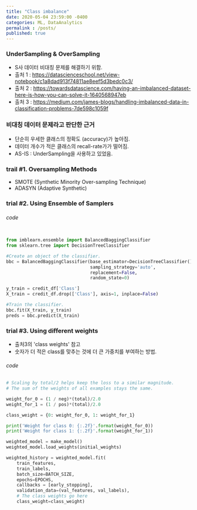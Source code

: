 ```yaml
---
title: "Class imbalance"
date: 2020-05-04 23:59:00 -0400
categories: ML, DataAnalytics
permalink : /posts/
published: true
---
```


### UnderSampling & OverSampling

- S사 데이터 비대칭 문제를 해결하기 위함.
- 출처 1 : https://datascienceschool.net/view-notebook/c1a8dad913f74811ae8eef5d3bedc0c3/
- 출처 2 : https://towardsdatascience.com/having-an-imbalanced-dataset-here-is-how-you-can-solve-it-1640568947eb
- 출처 3 : https://medium.com/james-blogs/handling-imbalanced-data-in-classification-problems-7de598c1059f
  

### 비대칭 데이터 문제라고 판단한 근거

- 단순히 우세한 클래스의 정확도 (accuracy)가 높아짐.
- 데이터 개수가 적은 클래스의 recall-rate가가 떨어짐.
- AS-IS : UnderSampling을 사용하고 있었음.


### trail #1. Oversampling Methods

- SMOTE (Synthetic Minority Over-sampling Technique)
- ADASYN (Adaptive Synthetic)


### trial #2. Using Ensemble of Samplers



###### code

```python

from imblearn.ensemble import BalancedBaggingClassifier
from sklearn.tree import DecisionTreeClassifier

#Create an object of the classifier.
bbc = BalancedBaggingClassifier(base_estimator=DecisionTreeClassifier(),
                                sampling_strategy='auto',
                                replacement=False,
                                random_state=0)

y_train = credit_df['Class']
X_train = credit_df.drop(['Class'], axis=1, inplace=False)

#Train the classifier.
bbc.fit(X_train, y_train)
preds = bbc.predict(X_train)

```

### trial #3. Using different weights 

- 출처3의 'class weights' 참고
- 숫자가 더 적은 class를 맞추는 것에 더 큰 가중치를 부여하는 방법.

###### code



```python
# Scaling by total/2 helps keep the loss to a similar magnitude.
# The sum of the weights of all examples stays the same.

weight_for_0 = (1 / neg)*(total)/2.0 
weight_for_1 = (1 / pos)*(total)/2.0

class_weight = {0: weight_for_0, 1: weight_for_1}

print('Weight for class 0: {:.2f}'.format(weight_for_0))
print('Weight for class 1: {:.2f}'.format(weight_for_1))

weighted_model = make_model()
weighted_model.load_weights(initial_weights)

weighted_history = weighted_model.fit(
    train_features,
    train_labels,
    batch_size=BATCH_SIZE,
    epochs=EPOCHS,
    callbacks = [early_stopping],
    validation_data=(val_features, val_labels),
    # The class weights go here
    class_weight=class_weight) 

```